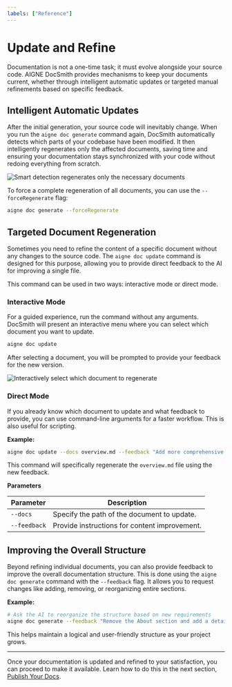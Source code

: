 ```yaml
---
labels: ["Reference"]
---
```


# Update and Refine

Documentation is not a one-time task; it must evolve alongside your source code. AIGNE DocSmith provides mechanisms to keep your documents current, whether through intelligent automatic updates or targeted manual refinements based on specific feedback.

## Intelligent Automatic Updates

After the initial generation, your source code will inevitably change. When you run the `aigne doc generate` command again, DocSmith automatically detects which parts of your codebase have been modified. It then intelligently regenerates only the affected documents, saving time and ensuring your documentation stays synchronized with your code without redoing everything from scratch.

![Smart detection regenerates only the necessary documents](https://docsmith.aigne.io/image-bin/uploads/21a76b2f65d14d16a49c13d800f1e2c1.png)

To force a complete regeneration of all documents, you can use the `--forceRegenerate` flag:

```bash
aigne doc generate --forceRegenerate
```

## Targeted Document Regeneration

Sometimes you need to refine the content of a specific document without any changes to the source code. The `aigne doc update` command is designed for this purpose, allowing you to provide direct feedback to the AI for improving a single file.

This command can be used in two ways: interactive mode or direct mode.

### Interactive Mode

For a guided experience, run the command without any arguments. DocSmith will present an interactive menu where you can select which document you want to update.

```bash
aigne doc update
```

After selecting a document, you will be prompted to provide your feedback for the new version.

![Interactively select which document to regenerate](https://docsmith.aigne.io/image-bin/uploads/75e9cf9823bb369c3d2b5a2e2da4ac06.png)

### Direct Mode

If you already know which document to update and what feedback to provide, you can use command-line arguments for a faster workflow. This is also useful for scripting.

**Example:**

```bash
aigne doc update --docs overview.md --feedback "Add more comprehensive FAQ entries"
```

This command will specifically regenerate the `overview.md` file using the new feedback.

**Parameters**

| Parameter  | Description                                        |
|------------|----------------------------------------------------|
| `--docs`   | Specify the path of the document to update.        |
| `--feedback` | Provide instructions for content improvement.      |

## Improving the Overall Structure

Beyond refining individual documents, you can also provide feedback to improve the overall documentation structure. This is done using the `aigne doc generate` command with the `--feedback` flag. It allows you to request changes like adding, removing, or reorganizing entire sections.

**Example:**

```bash
# Ask the AI to reorganize the structure based on new requirements
aigne doc generate --feedback "Remove the About section and add a detailed API Reference"
```

This helps maintain a logical and user-friendly structure as your project grows.

---

Once your documentation is updated and refined to your satisfaction, you can proceed to make it available. Learn how to do this in the next section, [Publish Your Docs](./features-publish-your-docs.md).

